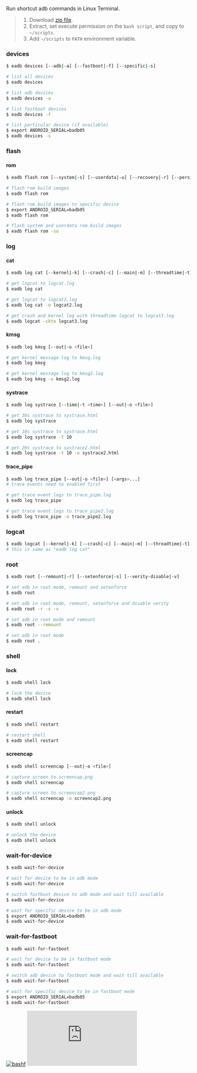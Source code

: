 Run shortcut adb commands in Linux Terminal.
> 1. Download [zip file](https://github.com/bashf/extra-adb/releases/download/1.0.0/eadb.zip).
> 2. Extract, set execute permission on the `bash script`, and copy to `~/scripts`.
> 3. Add `~/scripts` to `PATH` environment variable.


### devices

```bash
$ eadb devices [--adb|-a] [--fastboot|-f] [--specific|-s]
```

```bash
# list all devices
$ eadb devices

# list adb devices
$ eadb devices -a

# list fastboot devices
$ eadb devices -f

# list particular device (if available)
$ export ANDROID_SERIAL=badb05
$ eadb devices -s
```


### flash

#### rom

```bash
$ eadb flash rom [--system|-s] [--userdata|-u] [--recovery|-r] [--persist|-p] [--cache|-c] [--boot|-b] [--aboot|-a]
```

```bash
# flash rom build images
$ eadb flash rom

# flash rom build images to specific device
$ export ANDROID_SERIAL=badb05
$ eadb flash rom

# flash system and userdata rom build images
$ eadb flash rom -su
```


### log

#### cat

```bash
$ eadb log cat [--kernel|-k] [--crash|-c] [--main|-m] [--threadtime|-t] [--out|-o <file>]
```

```bash
# get logcat to logcat.log
$ eadb log cat

# get logcat to logcat2.log
$ eadb log cat -o logcat2.log

# get crash and kernel log with threadtime logcat to logcat3.log
$ eadb logcat -ckto logcat3.log
```


#### kmsg

```bash
$ eadb log kmsg [--out|-o <file>]
```

```bash
# get kernel message log to kmsg.log
$ eadb log kmsg

# get kernel message log to kmsg2.log
$ eadb log kmsg -o kmsg2.log
```


#### systrace

```bash
$ eadb log systrace [--time|-t <time>] [--out|-o <file>]
```

```bash
# get 30s systrace to systrace.html
$ eadb log systrace

# get 10s systrace to systrace.html
$ eadb log systrace -t 10

# get 20s systrace to systrace2.html
$ eadb log systrace -t 10 -o systrace2.html
```


#### trace_pipe

```bash
$ eadb log trace_pipe [--out|-o <file>] [<args>...]
# trace events need to enabled first
```

```bash
# get trace event logs to trace_pipe.log
$ eadb log trace_pipe

# get trace event logs to trace_pipe2.log
$ eadb log trace_pipe -o trace_pipe2.log
```

### logcat

```bash
$ eadb logcat [--kernel|-k] [--crash|-c] [--main|-m] [--threadtime|-t] [--out|-o <file>]
# this is same as "eadb log cat"
```


### root

```bash
$ eadb root [--remount|-r] [--setenforce|-s] [--verity-disable|-v]
```

```bash
# set adb in root mode, remount and setenforce
$ eadb root

# set adb in root mode, remount, setenforce and disable verity
$ eadb root -r -s -v

# set adb in root mode and remount
$ eadb root --remount

# set adb in root mode
$ eadb root .
```


### shell

#### lock

```bash
$ eadb shell lock
```

```bash
# lock the device
$ eadb shell lock
```


#### restart

```bash
$ eadb shell restart
```

```bash
# restart shell
$ eadb shell restart
```


#### screencap

```bash
$ eadb shell screencap [--out|-o <file>]
```

```bash
# capture screen to screencap.png
$ eadb shell screencap

# capture screen to screencap2.png
$ eadb shell screencap -o screencap2.png
```


#### unlock

```bash
$ eadb shell unlock
```

```bash
# unlock the device
$ eadb shell unlock
```


### wait-for-device

```bash
$ eadb wait-for-device
```

```bash
# wait for device to be in adb mode
$ eadb wait-for-device

# switch fastboot device to adb mode and wait till available
$ eadb wait-for-device

# wait for specific device to be in adb mode
$ export ANDROID_SERIAL=badb05
$ eadb wait-for-device
```


### wait-for-fastboot

```bash
$ eadb wait-for-fastboot
```

```bash
# wait for device to be in fastboot mode
$ eadb wait-for-fastboot

# switch adb device to fastboot mode and wait till available
$ eadb wait-for-fastboot

# wait for specific device to be in fastboot mode
$ export ANDROID_SERIAL=badb05
$ eadb wait-for-fastboot
```


[![bashf](https://i.imgur.com/7dOgljF.jpg)](https://bashf.github.io)
![](https://ga-beacon.deno.dev/G-RC63DPBH3P:SH3Eq-NoQ9mwgYeHWxu7cw/github.com/nodef/extra-adb.sh)
